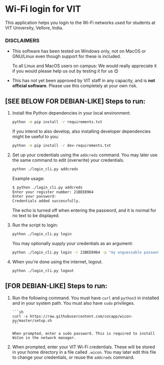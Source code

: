 # Wi-Fi login for VIT

This application helps you login to the Wi-Fi networks used for students at VIT University, Vellore, India.

### DISCLAIMERS
*   This software has been tested on Windows only, not on MacOS or GNU/Linux even though support for these is included.

    To all Linux and MacOS users on campus: We would really appreciate it if you would please help us out by testing it for us 😊

*   This has not yet been approved by VIT staff in any capacity, and is **not official software**. Please use this completely at your own risk.

## [SEE BELOW FOR DEBIAN-LIKE] Steps to run:
1.  Install the Python dependencies in your local environment:

    ```sh
    python -m pip install -r requirements.txt
    ```

    If you intend to also develop, also installing developer dependencies might be useful to you:
    ```sh
    python -m pip install -r dev-requirements.txt
    ```


2.  Set up your credentials using the `addcreds` command. You may later use the same command to edit (overwrite) your credentials.
    
    ```sh
    python ./login_cli.py addcreds
    ```
    
    Example usage:
    ```sh
    $ python ./login_cli.py addcreds
    Enter your register number: 21BEE8964
    Enter your password:
    Credentials added successfully.
    ```

    The echo is turned off when entering the password, and it is normal for no text to be displayed.

3.  Run the script to login:

    ```sh
    python ./login_cli.py login
    ```

    You may optionally supply your credentials as an argument:

    ```sh
    python ./login_cli.py login -r 21BEE8964 -p "my unguessable password"
    ```

4. When you're done using the internet, logout.

    ```sh
    python ./login_cli.py logout
    ```


## [FOR DEBIAN-LIKE] Steps to run:
1.  Run the following command. You must have `curl` and `python3` in installed and in your system path. You must also have `sudo` privileges.
    
        ```sh
        curl -s https://raw.githubusercontent.com/cocapp/wicon-py/master/setup.sh
        ```

        When prompted, enter a sudo password. This is required to install WiCon in the network manager.

2.  When prompted, enter your VIT Wi-Fi credentials. These will be stored in your home directory in a file called `.wicon`. You may later edit this file to change your credentials, or reuse the `addcreds` command.